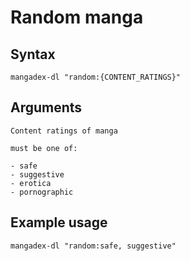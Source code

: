 # Random manga

## Syntax

```shell
mangadex-dl "random:{CONTENT_RATINGS}"
```

## Arguments

```{option} CONTENT_RATINGS
Content ratings of manga

must be one of:

- safe
- suggestive
- erotica
- pornographic
```

## Example usage

```shell
mangadex-dl "random:safe, suggestive"
```